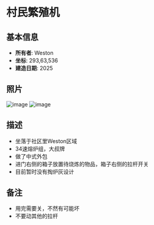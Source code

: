 # 村民繁殖机

## 基本信息
- **所有者**: Weston
- **坐标**: 293,63,536
- **建造日期**: 2025

## 照片
![image](/Pictures/Weston_Furnace1.png)
![image](/Pictures/Weston_Furnace2.png)


## 描述
- 坐落于社区里Weston区域
- 34速熔炉组，大叔牌
- 做了中式外包
- 进门右侧的箱子放置待烧炼的物品，箱子右侧的拉杆开关
- 目前暂时没有掏炉灰设计

## 备注
- 用完需要关，不然有可能坏
- 不要动其他的拉杆